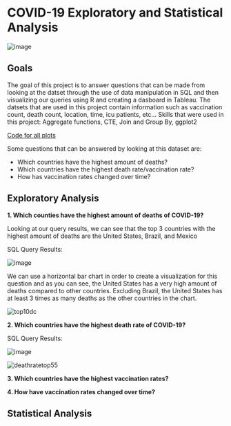 # COVID-19 Exploratory and Statistical Analysis
![image](https://user-images.githubusercontent.com/106350577/170891157-5b8870c9-bbfb-4704-b6bd-be250dca5cab.png)

## Goals
The goal of this project is to answer questions that can be made from looking at the datset through the use of data manipulation in SQL and then visualizing our queries using R and creating a dasboard in Tableau.
The datsets that are used in this project contain information such as vaccination count, death count, location, time, icu patients, etc...
Skills that were used in this project: Aggregate functions, CTE, Join and Group By, ggplot2

[Code for all plots](https://github.com/rivasjl/COVID-19-Analysis/blob/main/R%20Code%20for%20ggplots)

Some questions that can be answered by looking at this dataset are:

 - Which countries have the highest amount of deaths?
 - Which countries have the highest death rate/vaccination rate?
 - How has vaccination rates changed over time?
 
 ## Exploratory Analysis
**1. Which counties have the highest amount of deaths of COVID-19?**

 Looking at our query results, we can see that the top 3 countries with the highest amount of deaths are the United States, Brazil, and Mexico
 
 SQL Query Results:
 
 ![image](https://user-images.githubusercontent.com/106350577/170848383-8d46f7d2-6b6a-48a6-a8f3-f45ac585f47d.png)
 

We can use a horizontal bar chart in order to create a visualization for this question and as you can see, the United States has a very high amount of deaths compared to other countries. Excluding Brazil, the United States has at least 3 times as many deaths as the other countries in the chart.

 ![top10dc](https://user-images.githubusercontent.com/106350577/170890864-0598aae1-d6af-4467-a3c6-90262d1f7f83.jpeg)


**2. Which countries have the highest death rate of COVID-19?**

SQL Query Results:

![image](https://user-images.githubusercontent.com/106350577/170890982-081fca59-c864-4387-b917-ffff95fcfb0a.png)


![deathratetop55](https://user-images.githubusercontent.com/106350577/170890235-aabd2d7a-c60a-42f7-ae7b-93dfebadcc7f.jpeg)

**3. Which countries have the highest vaccination rates?**


**4. How have vaccination rates changed over time?**

## Statistical Analysis
